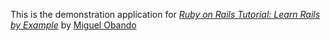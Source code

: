 This is the demonstration application for [*Ruby on Rails Tutorial: Learn Rails by Example*](http://railstutorial.org) by [Miguel Obando](http://wwww.google.com.co)
